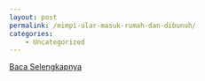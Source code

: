 ```yaml
---
layout: post
permalink: /mimpi-ular-masuk-rumah-dan-dibunuh/
categories:
    - Uncategorized
---
```


[Baca Selengkapnya](/06)